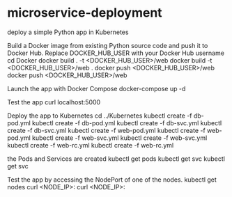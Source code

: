# microservice-deployment

deploy a simple Python app in Kubernetes

Build a Docker image from existing Python source code and push it to Docker Hub. Replace DOCKER_HUB_USER with your Docker Hub username
cd Docker
docker build . -t <DOCKER_HUB_USER>/web	docker build -t <DOCKER_HUB_USER>/web .
docker push <DOCKER_HUB_USER>/web	docker push <DOCKER_HUB_USER>/web

Launch the app with Docker Compose
docker-compose up -d 

Test the app
curl localhost:5000


Deploy the app to Kubernetes
cd ../Kubernetes
kubectl create -f db-pod.yml	kubectl create -f db-pod.yml
kubectl create -f db-svc.yml	kubectl create -f db-svc.yml
kubectl create -f web-pod.yml	kubectl create -f web-pod.yml
kubectl create -f web-svc.yml	kubectl create -f web-svc.yml
kubectl create -f web-rc.yml	kubectl create -f web-rc.yml

the Pods and Services are created
kubectl get pods
kubectl get svc	kubectl get svc


Test the app by accessing the NodePort of one of the nodes.
kubectl get nodes
curl <NODE_IP>:<NODEPORT>	curl <NODE_IP>:<NODEPORT>
